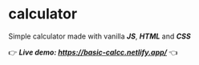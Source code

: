 # calculator
Simple calculator made with vanilla ***JS***, ***HTML*** and ***CSS***


👉 ***Live demo: https://basic-calcc.netlify.app/*** 👈
